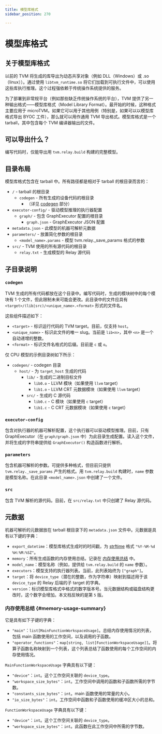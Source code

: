 ```yaml
---
title: 模型库格式
sidebar_position: 270

---
```


# 模型库格式

## 关于模型库格式

以前的 TVM 将生成的库导出为动态共享对象（例如 DLL（Windows）或 .so（linux））。通过使用 `libtvm_runtime.so` 将它们加载到可执行文件中，可以使用这些库执行推理。这个过程强依赖于传统操作系统提供的服务。

为了部署到非常规平台（例如那些缺乏传统操作系统的平台），TVM 提供了另一种输出格式——模型库格式（Model Library Format）。最开始的时候，这种格式主要应用于 microTVM。如果它可以用于其他用例（特别是，如果可以以模型库格式导出 BYOC 工件），那么就可以用作通用 TVM 导出格式。模型库格式是一个 tarball，其中包含每个 TVM 编译器输出的文件。

## 可以导出什么？

编写代码时，仅能导出用 `tvm.relay.build` 构建的完整模型。

## 目录布局

模型库格式包含在 tarball 中。所有路径都是相对于 tarball 的根目录而言的：

* `/` - tarball 的根目录
  * `codegen` - 所有生成的设备代码的根目录
    * （详见 [codegen](https://tvm.apache.org/docs/arch/model_library_format.html#codegen) 部分）
* `executor-config/` - 驱动模型推理的执行器配置
  * `graph/` - 包含 GraphExecutor 配置的根目录
    * `graph.json` - GraphExecutor JSON 配置
* `metadata.json` - 此模型的机器可解析元数据
* `parameters/` - 放置简化参数的根目录
  * `<model_name>.params` - 模型 tvm.relay._save_params 格式的参数
* `src/` - TVM 使用的所有源代码的根目录
  * `relay.txt` - 生成模型的 Relay 源代码

## 子目录说明

### `codegen`

TVM 生成的所有代码都放在这个目录中。编写代码时，生成的模块树中的每个模块有 1 个文件，但此限制未来可能会更改。此目录中的文件应具有 `<target>/(lib|src)/<unique_name>.<format>` 形式的文件名。

这些组件描述如下：

* `<target>` - 标识运行代码的 TVM target。目前，仅支持 `host`。
* `<unique_name>` - 标识此文件的唯一 slug。当前是 `lib<n>`，其中 `<n>` 是一个自动递增的整数。
* `<format>` - 标识文件名格式的后缀。目前是 `c` 或 `o`。

仅 CPU 模型的示例目录树如下所示：

* `codegen/` - codegen 目录
  * `host/` - 为 `target_host` 生成的代码
    * `lib/` - 生成的二进制目标文件
      * `lib0.o` - LLVM 模块（如果使用 `llvm` target）
      * `lib1.o` - LLVM CRT 元数据模块（如果使用 `llvm` target）
    * `src/` - 生成的 C 源代码
      * `lib0.c` - C 模块（如果使用 `c` target）
      * `lib1.c` - C CRT 元数据模块（如果使用 `c` target）

### `executor-config`

包含对执行器的机器可解析配置，这个执行器可以驱动模型推理。目前，只有 GraphExecutor（在 `graph/graph.json` 中）为此目录生成配置。读入这个文件，并将生成的字符串提供给 `GraphExecutor()` 构造函数进行解析。

### `parameters`

包含机器可解析的参数。可提供多种格式，但目前只提供 `tvm.relay._save_params` 产生的格式。用 `tvm.relay.build` 构建时，`name` 参数是模型名称。在此目录 `<model_name>.json` 中创建了一个文件。

### `src`

包含 TVM 解析的源代码。目前，在 `src/relay.txt` 中只创建了 Relay 源代码。

## 元数据

机器可解析的元数据放在 tarball 根目录下的 `metadata.json` 文件中。元数据是具有以下键的字典：

* `export_datetime`：模型库格式生成时的时间戳，为 [strftime](https://docs.python.org/3/library/datetime.html#strftime-strptime-behavior) 格式 `"%Y-%M-%d %H:%M:%SZ"`。
* `memory`：所有生成函数的内存使用总结。记录在 [内存使用总结](#memory-usage-summary) 中。
* `model_name`：模型名称（例如，提供给 `tvm.relay.build` 的 `name` 参数）。
* `executors`：模型支持的执行器列表。当前，此列表始终为 `["graph"]`。
* `target`：将 `device_type`（潜在的整数，作为字符串）映射到描述用于该 `device_type` 的 Relay 后端的子 target 的字典。
* `version`：标识模型库格式中格式的数字版本号。当元数据结构或磁盘结构更改时，这个数字会增加。本文档反映的是第 `5` 版。

### 内存使用总结 {#memory-usage-summary}

它是具有如下子键的字典：

* `"main"`：`list[MainFunctionWorkspaceUsage]`。总结内存使用情况的列表，包括 main 函数使用的工作空间，以及调用的子函数。
* `"operator_functions"`：`map[string, list[FunctionWorkspaceUsage]]`。将算子函数名称映射到一个列表，这个列表总结了函数使用的每个工作空间的内存使用情况。

`MainFunctionWorkspaceUsage` 字典具有以下键：

* `"device"`：`int`。这个工作空间关联的 `device_type`。
* `"workspace_size_bytes"`：`int`。工作空间中调用的函数和子函数所需的字节数。
* `"constants_size_bytes"`：`int`。main 函数使用的常量的大小。
* `"io_size_bytes"`：`int`。工作空间中函数和子函数使用的缓冲区大小的总和。

`FunctionWorkspaceUsage` 字典具有以下键：

* `"device"`：`int`。这个工作空间关联的 `device_type`。
* `"workspace_size_bytes"`：`int`。此函数在此工作空间中所需的字节数。
